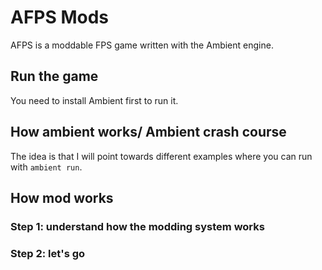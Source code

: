 # AFPS Mods

AFPS is a moddable FPS game written with the Ambient engine.

## Run the game

You need to install Ambient first to run it.

## How ambient works/ Ambient crash course

The idea is that I will point towards different examples where you can run with `ambient run`.

## How mod works

### Step 1: understand how the modding system works

### Step 2: let's go

